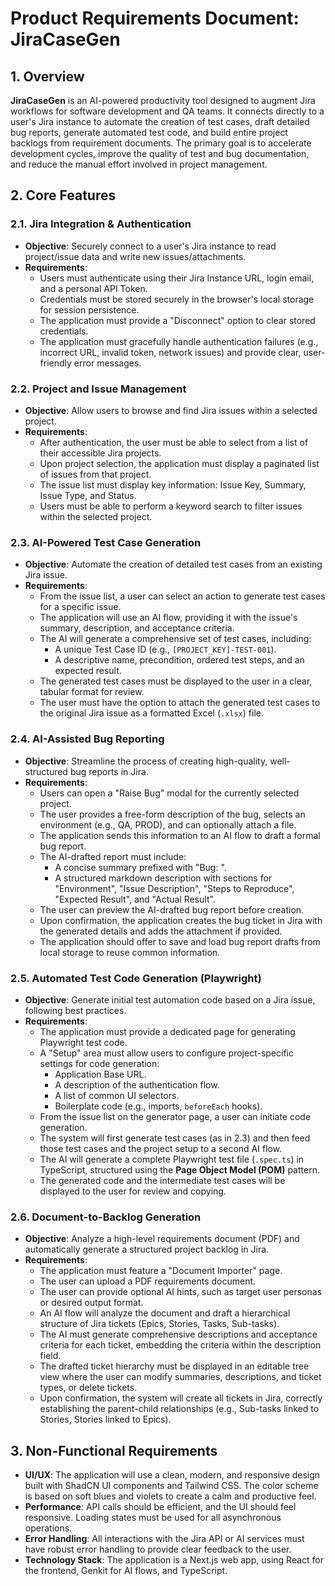 # Product Requirements Document: JiraCaseGen

## 1. Overview

**JiraCaseGen** is an AI-powered productivity tool designed to augment Jira workflows for software development and QA teams. It connects directly to a user's Jira instance to automate the creation of test cases, draft detailed bug reports, generate automated test code, and build entire project backlogs from requirement documents. The primary goal is to accelerate development cycles, improve the quality of test and bug documentation, and reduce the manual effort involved in project management.

## 2. Core Features

### 2.1. Jira Integration & Authentication
- **Objective**: Securely connect to a user's Jira instance to read project/issue data and write new issues/attachments.
- **Requirements**:
    - Users must authenticate using their Jira Instance URL, login email, and a personal API Token.
    - Credentials must be stored securely in the browser's local storage for session persistence.
    - The application must provide a "Disconnect" option to clear stored credentials.
    - The application must gracefully handle authentication failures (e.g., incorrect URL, invalid token, network issues) and provide clear, user-friendly error messages.

### 2.2. Project and Issue Management
- **Objective**: Allow users to browse and find Jira issues within a selected project.
- **Requirements**:
    - After authentication, the user must be able to select from a list of their accessible Jira projects.
    - Upon project selection, the application must display a paginated list of issues from that project.
    - The issue list must display key information: Issue Key, Summary, Issue Type, and Status.
    - Users must be able to perform a keyword search to filter issues within the selected project.

### 2.3. AI-Powered Test Case Generation
- **Objective**: Automate the creation of detailed test cases from an existing Jira issue.
- **Requirements**:
    - From the issue list, a user can select an action to generate test cases for a specific issue.
    - The application will use an AI flow, providing it with the issue's summary, description, and acceptance criteria.
    - The AI will generate a comprehensive set of test cases, including:
        - A unique Test Case ID (e.g., `[PROJECT_KEY]-TEST-001`).
        - A descriptive name, precondition, ordered test steps, and an expected result.
    - The generated test cases must be displayed to the user in a clear, tabular format for review.
    - The user must have the option to attach the generated test cases to the original Jira issue as a formatted Excel (`.xlsx`) file.

### 2.4. AI-Assisted Bug Reporting
- **Objective**: Streamline the process of creating high-quality, well-structured bug reports in Jira.
- **Requirements**:
    - Users can open a "Raise Bug" modal for the currently selected project.
    - The user provides a free-form description of the bug, selects an environment (e.g., QA, PROD), and can optionally attach a file.
    - The application sends this information to an AI flow to draft a formal bug report.
    - The AI-drafted report must include:
        - A concise summary prefixed with "Bug: ".
        - A structured markdown description with sections for "Environment", "Issue Description", "Steps to Reproduce", "Expected Result", and "Actual Result".
    - The user can preview the AI-drafted bug report before creation.
    - Upon confirmation, the application creates the bug ticket in Jira with the generated details and adds the attachment if provided.
    - The application should offer to save and load bug report drafts from local storage to reuse common information.

### 2.5. Automated Test Code Generation (Playwright)
- **Objective**: Generate initial test automation code based on a Jira issue, following best practices.
- **Requirements**:
    - The application must provide a dedicated page for generating Playwright test code.
    - A "Setup" area must allow users to configure project-specific settings for code generation:
        - Application Base URL.
        - A description of the authentication flow.
        - A list of common UI selectors.
        - Boilerplate code (e.g., imports, `beforeEach` hooks).
    - From the issue list on the generator page, a user can initiate code generation.
    - The system will first generate test cases (as in 2.3) and then feed those test cases and the project setup to a second AI flow.
    - The AI will generate a complete Playwright test file (`.spec.ts`) in TypeScript, structured using the **Page Object Model (POM)** pattern.
    - The generated code and the intermediate test cases will be displayed to the user for review and copying.

### 2.6. Document-to-Backlog Generation
- **Objective**: Analyze a high-level requirements document (PDF) and automatically generate a structured project backlog in Jira.
- **Requirements**:
    - The application must feature a "Document Importer" page.
    - The user can upload a PDF requirements document.
    - The user can provide optional AI hints, such as target user personas or desired output format.
    - An AI flow will analyze the document and draft a hierarchical structure of Jira tickets (Epics, Stories, Tasks, Sub-tasks).
    - The AI must generate comprehensive descriptions and acceptance criteria for each ticket, embedding the criteria within the description field.
    - The drafted ticket hierarchy must be displayed in an editable tree view where the user can modify summaries, descriptions, and ticket types, or delete tickets.
    - Upon confirmation, the system will create all tickets in Jira, correctly establishing the parent-child relationships (e.g., Sub-tasks linked to Stories, Stories linked to Epics).

## 3. Non-Functional Requirements

- **UI/UX**: The application will use a clean, modern, and responsive design built with ShadCN UI components and Tailwind CSS. The color scheme is based on soft blues and violets to create a calm and productive feel.
- **Performance**: API calls should be efficient, and the UI should feel responsive. Loading states must be used for all asynchronous operations.
- **Error Handling**: All interactions with the Jira API or AI services must have robust error handling to provide clear feedback to the user.
- **Technology Stack**: The application is a Next.js web app, using React for the frontend, Genkit for AI flows, and TypeScript.
